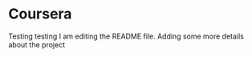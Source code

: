 # Coursera
Testing testing
I am editing the README file. Adding some more details about the project 
